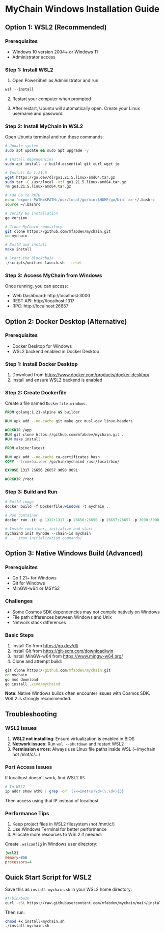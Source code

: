 # MyChain Windows Installation Guide

## Option 1: WSL2 (Recommended)

### Prerequisites
- Windows 10 version 2004+ or Windows 11
- Administrator access

### Step 1: Install WSL2

1. Open PowerShell as Administrator and run:
```powershell
wsl --install
```

2. Restart your computer when prompted

3. After restart, Ubuntu will automatically open. Create your Linux username and password.

### Step 2: Install MyChain in WSL2

Open Ubuntu terminal and run these commands:

```bash
# Update system
sudo apt update && sudo apt upgrade -y

# Install dependencies
sudo apt install -y build-essential git curl wget jq

# Install Go 1.21.5
wget https://go.dev/dl/go1.21.5.linux-amd64.tar.gz
sudo tar -C /usr/local -xzf go1.21.5.linux-amd64.tar.gz
rm go1.21.5.linux-amd64.tar.gz

# Add Go to PATH
echo 'export PATH=$PATH:/usr/local/go/bin:$HOME/go/bin' >> ~/.bashrc
source ~/.bashrc

# Verify Go installation
go version

# Clone MyChain repository
git clone https://github.com/mfabdev/mychain.git
cd mychain

# Build and install
make install

# Start the blockchain
./scripts/unified-launch.sh --reset
```

### Step 3: Access MyChain from Windows

Once running, you can access:
- Web Dashboard: http://localhost:3000
- REST API: http://localhost:1317
- RPC: http://localhost:26657

## Option 2: Docker Desktop (Alternative)

### Prerequisites
- Docker Desktop for Windows
- WSL2 backend enabled in Docker Desktop

### Step 1: Install Docker Desktop
1. Download from https://www.docker.com/products/docker-desktop/
2. Install and ensure WSL2 backend is enabled

### Step 2: Create Dockerfile

Create a file named `Dockerfile.windows`:

```dockerfile
FROM golang:1.21-alpine AS builder

RUN apk add --no-cache git make gcc musl-dev linux-headers

WORKDIR /app
RUN git clone https://github.com/mfabdev/mychain.git .
RUN make install

FROM alpine:latest

RUN apk add --no-cache ca-certificates bash
COPY --from=builder /go/bin/mychaind /usr/local/bin/

EXPOSE 1317 26656 26657 9090 9091

WORKDIR /root
```

### Step 3: Build and Run

```powershell
# Build image
docker build -f Dockerfile.windows -t mychain .

# Run container
docker run -it -p 1317:1317 -p 26656:26656 -p 26657:26657 -p 3000:3000 mychain bash

# Inside container, initialize and start
mychaind init mynode --chain-id mychain
# ... (run initialization commands)
```

## Option 3: Native Windows Build (Advanced)

### Prerequisites
- Go 1.21+ for Windows
- Git for Windows
- MinGW-w64 or MSYS2

### Challenges
- Some Cosmos SDK dependencies may not compile natively on Windows
- File path differences between Windows and Unix
- Network stack differences

### Basic Steps
1. Install Go from https://go.dev/dl/
2. Install Git from https://git-scm.com/download/win
3. Install MinGW-w64 from https://www.mingw-w64.org/
4. Clone and attempt build:
```cmd
git clone https://github.com/mfabdev/mychain.git
cd mychain
go mod download
go install ./cmd/mychaind
```

**Note**: Native Windows builds often encounter issues with Cosmos SDK. WSL2 is strongly recommended.

## Troubleshooting

### WSL2 Issues

1. **WSL2 not installing**: Ensure virtualization is enabled in BIOS
2. **Network issues**: Run `wsl --shutdown` and restart WSL2
3. **Permission errors**: Always use Linux file paths inside WSL (~/mychain not /mnt/c/...)

### Port Access Issues

If localhost doesn't work, find WSL2 IP:
```bash
# In WSL2
ip addr show eth0 | grep -oP '(?<=inet\s)\d+(\.\d+){3}'
```

Then access using that IP instead of localhost.

### Performance Tips

1. Keep project files in WSL2 filesystem (not /mnt/c/)
2. Use Windows Terminal for better performance
3. Allocate more resources to WSL2 if needed:

Create `.wslconfig` in Windows user directory:
```ini
[wsl2]
memory=8GB
processors=4
```

## Quick Start Script for WSL2

Save this as `install-mychain.sh` in your WSL2 home directory:

```bash
#!/bin/bash
curl -sSL https://raw.githubusercontent.com/mfabdev/mychain/main/install-from-github.sh | bash
```

Then run:
```bash
chmod +x install-mychain.sh
./install-mychain.sh
```